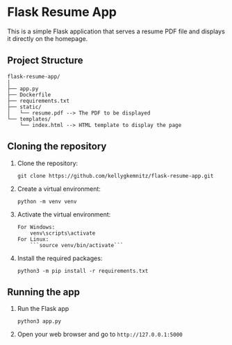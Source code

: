 # Flask Resume App #
This is a simple Flask application that serves a resume PDF file and displays it directly on the homepage.

## Project Structure ##
```
flask-resume-app/
│
├── app.py
├── Dockerfile
├── requirements.txt
├── static/
│   └── resume.pdf --> The PDF to be displayed
└── templates/
    └── index.html --> HTML template to display the page
```

## Cloning the repository ##
1. Clone the repository:
    ```
    git clone https://github.com/kellygkemnitz/flask-resume-app.git
    ```

3. Create a virtual environment:
    ```
    python -m venv venv
    ```

4. Activate the virtual environment:
    ```
    For Windows:
        venv\scripts\activate
    For Linux:
        ```source venv/bin/activate```
    ```

5. Install the required packages:
    ```
    python3 -m pip install -r requirements.txt
    ```

## Running the app ##
1. Run the Flask app
    ```
    python3 app.py
    ```

2. Open your web browser and go to ```http://127.0.0.1:5000```
